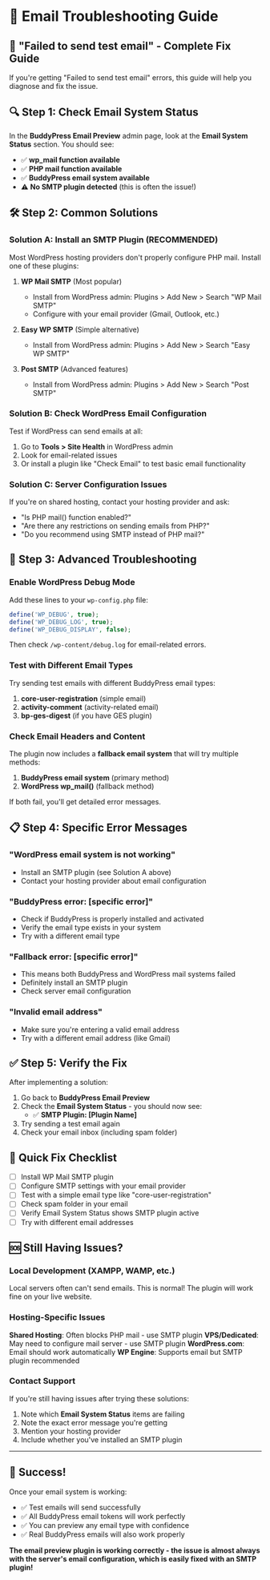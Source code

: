 # 📧 Email Troubleshooting Guide

## 🚨 "Failed to send test email" - Complete Fix Guide

If you're getting "Failed to send test email" errors, this guide will help you diagnose and fix the issue.

## 🔍 Step 1: Check Email System Status

In the **BuddyPress Email Preview** admin page, look at the **Email System Status** section. You should see:

- ✅ **wp_mail function available** 
- ✅ **PHP mail function available**
- ✅ **BuddyPress email system available**
- ⚠️ **No SMTP plugin detected** (this is often the issue!)

## 🛠️ Step 2: Common Solutions

### Solution A: Install an SMTP Plugin (RECOMMENDED)

Most WordPress hosting providers don't properly configure PHP mail. Install one of these plugins:

1. **WP Mail SMTP** (Most popular)
   - Install from WordPress admin: Plugins > Add New > Search "WP Mail SMTP"
   - Configure with your email provider (Gmail, Outlook, etc.)

2. **Easy WP SMTP** (Simple alternative)
   - Install from WordPress admin: Plugins > Add New > Search "Easy WP SMTP"

3. **Post SMTP** (Advanced features)
   - Install from WordPress admin: Plugins > Add New > Search "Post SMTP"

### Solution B: Check WordPress Email Configuration

Test if WordPress can send emails at all:

1. Go to **Tools > Site Health** in WordPress admin
2. Look for email-related issues
3. Or install a plugin like "Check Email" to test basic email functionality

### Solution C: Server Configuration Issues

If you're on shared hosting, contact your hosting provider and ask:

- "Is PHP mail() function enabled?"
- "Are there any restrictions on sending emails from PHP?"
- "Do you recommend using SMTP instead of PHP mail?"

## 🔧 Step 3: Advanced Troubleshooting

### Enable WordPress Debug Mode

Add these lines to your `wp-config.php` file:

```php
define('WP_DEBUG', true);
define('WP_DEBUG_LOG', true);
define('WP_DEBUG_DISPLAY', false);
```

Then check `/wp-content/debug.log` for email-related errors.

### Test with Different Email Types

Try sending test emails with different BuddyPress email types:

1. **core-user-registration** (simple email)
2. **activity-comment** (activity-related email)
3. **bp-ges-digest** (if you have GES plugin)

### Check Email Headers and Content

The plugin now includes a **fallback email system** that will try multiple methods:

1. **BuddyPress email system** (primary method)
2. **WordPress wp_mail()** (fallback method)

If both fail, you'll get detailed error messages.

## 📋 Step 4: Specific Error Messages

### "WordPress email system is not working"
- Install an SMTP plugin (see Solution A above)
- Contact your hosting provider about email configuration

### "BuddyPress error: [specific error]"
- Check if BuddyPress is properly installed and activated
- Verify the email type exists in your system
- Try with a different email type

### "Fallback error: [specific error]"
- This means both BuddyPress and WordPress mail systems failed
- Definitely install an SMTP plugin
- Check server email configuration

### "Invalid email address"
- Make sure you're entering a valid email address
- Try with a different email address (like Gmail)

## ✅ Step 5: Verify the Fix

After implementing a solution:

1. Go back to **BuddyPress Email Preview**
2. Check the **Email System Status** - you should now see:
   - ✅ **SMTP Plugin: [Plugin Name]**
3. Try sending a test email again
4. Check your email inbox (including spam folder)

## 🎯 Quick Fix Checklist

- [ ] Install WP Mail SMTP plugin
- [ ] Configure SMTP settings with your email provider
- [ ] Test with a simple email type like "core-user-registration"
- [ ] Check spam folder in your email
- [ ] Verify Email System Status shows SMTP plugin active
- [ ] Try with different email addresses

## 🆘 Still Having Issues?

### Local Development (XAMPP, WAMP, etc.)
Local servers often can't send emails. This is normal! The plugin will work fine on your live website.

### Hosting-Specific Issues

**Shared Hosting**: Often blocks PHP mail - use SMTP plugin
**VPS/Dedicated**: May need to configure mail server - use SMTP plugin
**WordPress.com**: Email should work automatically
**WP Engine**: Supports email but SMTP plugin recommended

### Contact Support

If you're still having issues after trying these solutions:

1. Note which **Email System Status** items are failing
2. Note the exact error message you're getting
3. Mention your hosting provider
4. Include whether you've installed an SMTP plugin

---

## 🎉 Success!

Once your email system is working:

- ✅ Test emails will send successfully
- ✅ All BuddyPress email tokens will work perfectly
- ✅ You can preview any email type with confidence
- ✅ Real BuddyPress emails will also work properly

**The email preview plugin is working correctly - the issue is almost always with the server's email configuration, which is easily fixed with an SMTP plugin!** 